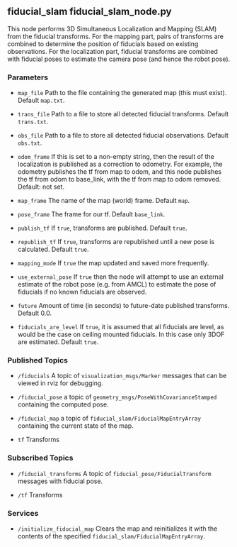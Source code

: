 ## fiducial_slam fiducial_slam_node.py

This node performs 3D Simultaneous Localization and Mapping (SLAM) from the 
fiducial transforms. For the mapping part, pairs of transforms are combined
to determine the position of fiducials based on existing observations.
For the localization part, fiducial transforms are combined with fiducial poses
to estimate the camera pose (and hence the robot pose).

### Parameters

* `map_file` Path to the file containing the generated map (this must exist). Default `map.txt`.

* `trans_file` Path to a file to store all detected fiducial transforms. Default `trans.txt`.

* `obs_file` Path to a file to store all detected fiducial observations. Default `obs.txt`.

* `odom_frame` If this is set to a non-empty string, then the result of the localization is
published as a correction to odometry.  For example, the odometry publishes the tf from map
to odom, and this node publishes the tf from odom to base_link, with the tf from
map to odom removed. Default: not set.
 
* `map_frame` The name of the map (world) frame.  Default `map`.

* `pose_frame` The frame for our tf. Default `base_link`.

* `publish_tf` If `true`, transforms are published. Default `true`.

* `republish_tf` If `true`, transforms are republished until a new pose is calculated. Default `true`.

* `mapping_mode` If `true` the map updated and saved more frequently.

* `use_external_pose` If `true` then the node will attempt to use an external 
estimate of the robot pose (e.g. from AMCL) to estimate the pose of fiducials
if no known fiducials are observed.

* `future` Amount of time (in seconds) to future-date published transforms.
Default 0.0.

* `fiducials_are_level` If `true`, it is assumed that all fiducials are level, as would be the case on ceiling mounted fiducials. In this case only 3DOF are estimated.
Default `true`.

### Published Topics

* `/fiducials` A topic of `visualization_msgs/Marker` messages that can be viewed
in rviz for debugging.

* `/fiducial_pose` a topic of `geometry_msgs/PoseWithCovarianceStamped` containing
the computed pose.

*  `/fiducial_map`  a topic of `fiducial_slam/FiducialMapEntryArray` containing
the current state of the map.

* `tf` Transforms


### Subscribed Topics

* `/fiducial_transforms` A topic of `fiducial_pose/FiducialTransform` messages with
fiducial pose.

* `/tf` Transforms

### Services

*  `/initialize_fiducial_map` Clears the map and reinitializes it with the contents of the specified `fiducial_slam/FiducialMapEntryArray`.

